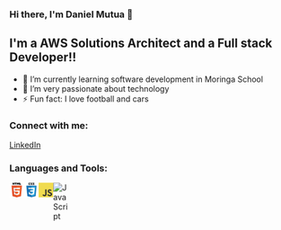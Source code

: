 ### Hi there, I'm Daniel Mutua 👋



## I'm a AWS Solutions Architect and a Full stack Developer!!

- 🌱 I’m currently learning software development in Moringa School
- 🌱 I’m very passionate  about technology
- ⚡ Fun fact: I love football and cars

### Connect with me:
[LinkedIn](https://www.linkedin.com/in/daniel-mutua-7062a119b?lipi=urn%3Ali%3Apage%3Ad_flagship3_profile_view_base_contact_details%3Bglh%2B08fMRuWaf4H0Lhgsig%3D%3D)


### Languages and Tools:


<img align="left" alt="HTML5" width="26px" src="https://raw.githubusercontent.com/github/explore/80688e429a7d4ef2fca1e82350fe8e3517d3494d/topics/html/html.png" />
<img align="left" alt="CSS3" width="26px" src="https://raw.githubusercontent.com/github/explore/80688e429a7d4ef2fca1e82350fe8e3517d3494d/topics/css/css.png" />

<img align="left" alt="JavaScript" width="26px" src="https://raw.githubusercontent.com/github/explore/80688e429a7d4ef2fca1e82350fe8e3517d3494d/topics/javascript/javascript.png" />
<img align="left" alt="JavaScript" width="26px" src="https://upload.wikimedia.org/wikipedia/commons/thumb/c/cf/Angular_full_color_logo.svg/1200px-Angular_full_color_logo.svg.png" />








